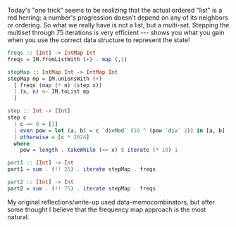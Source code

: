 Today's "one trick" seems to be realizing that the actual ordered "list" is a
red herring: a number's progression doesn't depend on any of its neighbors or
ordering. So what we really have is not a list, but a _multi-set_. Stepping the
multiset through 75 iterations is very efficient --- shows you what you gain
when you use the correct data structure to represent the state!

```haskell
freqs :: [Int] -> IntMap Int
freqs = IM.fromListWith (+) . map (,1)

stepMap :: IntMap Int -> IntMap Int
stepMap mp = IM.unionsWith (+)
  [ freqs (map (* n) (step x))
  | (x, n) <- IM.toList mp
  ]

step :: Int -> [Int]
step c
  | c == 0 = [1]
  | even pow = let (a, b) = c `divMod` (10 ^ (pow `div` 2)) in [a, b]
  | otherwise = [c * 2024]
  where
    pow = length . takeWhile (<= x) $ iterate (* 10) 1

part1 :: [Int] -> Int
part1 = sum . (!! 25) . iterate stepMap . freqs

part2 :: [Int] -> Int
part2 = sum . (!! 75) . iterate stepMap . freqs
```

My original reflections/write-up used data-memocombinators, but after some
thought I believe that the frequency map approach is the most natural.
